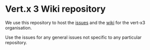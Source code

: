 # Vert.x 3 Wiki repository

We use this repository to host the [issues]() and the [wiki](https://github.com/vert-x3/wiki/wiki) for the vert-x3 organisation.

Use the issues for any general issues not specific to any particular repository.
